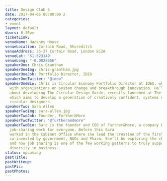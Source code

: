 ```yaml
---
title: Design Club 5
date: 2017-04-05 00:00:00 Z
categories:
- event
layout: default
doors: 6:30pm
ticketLink: 
venueName: Hackney House
venueLocation: Curtain Road, Shoreditch
venueAddress: 25-27 Curtain Road, London EC2A
venueLat: '51.523149'
venueLong: "-0.0828656"
speakerOne: Chris Grantham
speakerOneImg: chris-grantham.jpg
speakerOneJob: Portfolio Director, IDEO
speakerOneTwitter: "@ideo"
speakerOneBio: Chris is Circular Economy Portfolio Director at IDEO, where he works 
  with organisations on system change and breakthrough innovation. He’ll be talking 
  about developing The Circular Design Guide, recently launched at The World Economic Forum, 
  which aims to develop a generation of creatively confident, systems orientated 
  circular designers. 
speakerTwo: Sara Allen
speakerTwoImg: sara-allen.jpg
speakerTwoJob: Founder, Further&More
speakerTwoTwitter: "@furtherandmore"
speakerTwoBio: Sara is the founder and CEO of Further&More, a company built to make 
  job-sharing work for everyone. Before this Sara 
  worked in the Cabinet Office where she lead the creation of the first VC fund 
  co-invested by government, NGOs and Pharm. She’ll be exploring the changing workplace, 
  and how job sharing is one of the few working patterns to truly support agility and 
  diversity in business.
status: upcoming
pastTitle: 
pastWriteup: 
pastPic: 
pastPhotos: 
---
```

